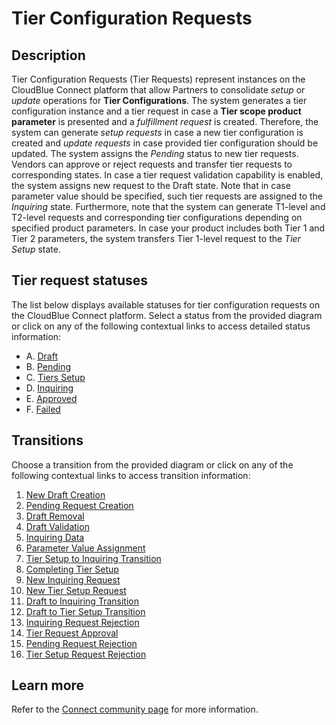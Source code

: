 # Tier Configuration Requests
## Description
Tier Configuration Requests (Tier Requests) represent instances on the CloudBlue Connect platform that allow Partners to consolidate *setup* or *update* operations for **Tier Configurations**. 
The system generates a tier configuration instance and a tier request in case a **Tier scope product parameter** is presented and a *fulfillment request* is created. Therefore, the system can generate *setup requests* in case a new tier configuration is created and *update requests* in case provided tier configuration should be updated.
The system assigns the *Pending* status to new tier requests. Vendors can approve or reject requests and transfer tier requests to corresponding states. In case a tier request validation capability is enabled, the system assigns new request to the Draft state. Note that in case parameter value should be specified, such tier requests are assigned to the *Inquiring* state.
Furthermore, note that the system can generate T1-level and T2-level requests and corresponding tier configurations depending on specified product parameters. In case your product includes both Tier 1 and Tier 2 parameters, the system transfers Tier 1-level request to the *Tier Setup* state.

## Tier request statuses
The list below displays available statuses for tier configuration requests on the CloudBlue Connect platform. Select a status from the provided diagram or click on any of the following contextual links to access detailed status information:

* A. [Draft](s-a-draft.html)
* B. [Pending](s-b-pending.html)
* C. [Tiers Setup](s-c-tiers-setup.html)
* D. [Inquiring](s-d-inquiring.html)
* E. [Approved](s-e-approved.html)
* F. [Failed](s-f-failed.html)
## Transitions
Choose a transition from the provided diagram or click on any of the following contextual links to access transition information:

1. [New Draft Creation](t-1-new-draft.html)
2. [Pending Request Creation](t-2-new-pending.html)
3. [Draft Removal](t-3-draft-deleted.html)
4. [Draft Validation](t-4-draft-pending.html)
5. [Inquiring Data](t-5-pend-inquiring.html)
6. [Parameter Value Assignment](t-6-inq-pending.html) 
7. [Tier Setup to Inquiring Transition](t-7-tier-inquiring.html) 
8. [Completing Tier Setup](t-8-tier-pending.html)
9. [New Inquiring Request](t-9-new-inquiring.html)
10. [New Tier Setup Request](t-10-new-tiers.html)
11. [Draft to Inquiring Transition](t-11-draft-inquiring.html) 
12. [Draft to Tier Setup Transition](t-12-draft-tiers.html)
13. [Inquiring Request Rejection](t-13-inq-failed.html)
14. [Tier Request Approval](t-14-pend-approved.html)
15. [Pending Request Rejection](t-15-pend-failed.html) 
16. [Tier Setup Request Rejection](t-16-tier-failed.html) 
## Learn more
Refer to the [Connect community page](https://connect.cloudblue.com/community//tier-config/) for more information.
